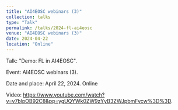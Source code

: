 ```yaml
---
title: "AI4EOSC webinars (3)"
collection: talks
type: "Talk"
permalink: /talks/2024-fl-ai4eosc
venue: "AI4EOSC webinars (3)"
date: 2024-04-22
location: "Online"
---
```

Talk: "Demo: FL in AI4EOSC".

Event: AI4EOSC webinars (3). 

Date and place: April 22, 2024. Online

Video: <https://www.youtube.com/watch?v=v7blpOB92C8&pp=ygUQYWk0ZW9zYyB3ZWJpbmFycw%3D%3D>.

